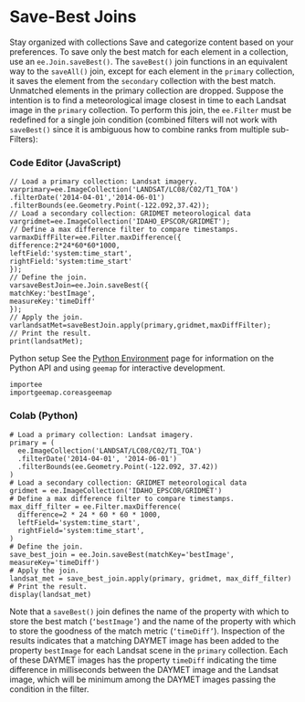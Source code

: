  
#  Save-Best Joins 
Stay organized with collections  Save and categorize content based on your preferences. 
To save only the best match for each element in a collection, use an `ee.Join.saveBest()`. The `saveBest()` join functions in an equivalent way to the `saveAll()` join, except for each element in the `primary` collection, it saves the element from the `secondary` collection with the best match. Unmatched elements in the primary collection are dropped. Suppose the intention is to find a meteorological image closest in time to each Landsat image in the `primary` collection. To perform this join, the `ee.Filter` must be redefined for a single join condition (combined filters will not work with `saveBest()` since it is ambiguous how to combine ranks from multiple sub-Filters):
### Code Editor (JavaScript)
```
// Load a primary collection: Landsat imagery.
varprimary=ee.ImageCollection('LANDSAT/LC08/C02/T1_TOA')
.filterDate('2014-04-01','2014-06-01')
.filterBounds(ee.Geometry.Point(-122.092,37.42));
// Load a secondary collection: GRIDMET meteorological data
vargridmet=ee.ImageCollection('IDAHO_EPSCOR/GRIDMET');
// Define a max difference filter to compare timestamps.
varmaxDiffFilter=ee.Filter.maxDifference({
difference:2*24*60*60*1000,
leftField:'system:time_start',
rightField:'system:time_start'
});
// Define the join.
varsaveBestJoin=ee.Join.saveBest({
matchKey:'bestImage',
measureKey:'timeDiff'
});
// Apply the join.
varlandsatMet=saveBestJoin.apply(primary,gridmet,maxDiffFilter);
// Print the result.
print(landsatMet);
```

Python setup
See the [ Python Environment](https://developers.google.com/earth-engine/guides/python_install) page for information on the Python API and using `geemap` for interactive development.
```
importee
importgeemap.coreasgeemap
```

### Colab (Python)
```
# Load a primary collection: Landsat imagery.
primary = (
  ee.ImageCollection('LANDSAT/LC08/C02/T1_TOA')
  .filterDate('2014-04-01', '2014-06-01')
  .filterBounds(ee.Geometry.Point(-122.092, 37.42))
)
# Load a secondary collection: GRIDMET meteorological data
gridmet = ee.ImageCollection('IDAHO_EPSCOR/GRIDMET')
# Define a max difference filter to compare timestamps.
max_diff_filter = ee.Filter.maxDifference(
  difference=2 * 24 * 60 * 60 * 1000,
  leftField='system:time_start',
  rightField='system:time_start',
)
# Define the join.
save_best_join = ee.Join.saveBest(matchKey='bestImage', measureKey='timeDiff')
# Apply the join.
landsat_met = save_best_join.apply(primary, gridmet, max_diff_filter)
# Print the result.
display(landsat_met)
```

Note that a `saveBest()` join defines the name of the property with which to store the best match (`‘bestImage’`) and the name of the property with which to store the goodness of the match metric (`‘timeDiff’`). Inspection of the results indicates that a matching DAYMET image has been added to the property `bestImage` for each Landsat scene in the `primary` collection. Each of these DAYMET images has the property `timeDiff` indicating the time difference in milliseconds between the DAYMET image and the Landsat image, which will be minimum among the DAYMET images passing the condition in the filter.
